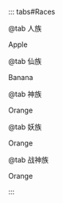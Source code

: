 ::: tabs#Races

@tab 人族

Apple

@tab 仙族

Banana

@tab 神族

Orange

@tab 妖族

Orange

@tab 战神族

Orange

:::




